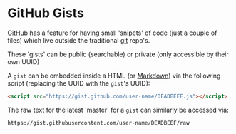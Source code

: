 # GitHub Gists

[GitHub](https://www.github.com) has a feature for having small 'snipets' of code (just a couple of files) which live outside the traditional [git](./git.md) repo's.

These 'gists' can be public (searchable) or private (only accessible by their own UUID)

A `gist` can be embedded inside a HTML (or [Markdown](./markdown.md)) via the following script (replacing the UUID with the `gist`'s UUID):

```html
<script src="https://gist.github.com/user-name/DEADBEEF.js"></script>
```

The raw text for the latest 'master' for a `gist` can similarly be accessed via:

```
https://gist.githubusercontent.com/user-name/DEADBEEF/raw
```
